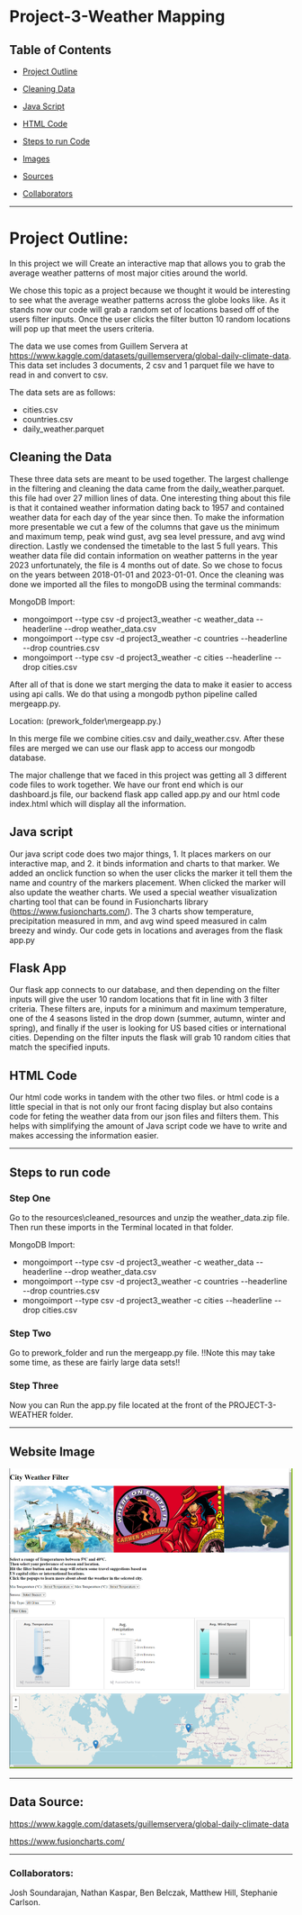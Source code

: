 # Project-3-Weather Mapping

## Table of Contents

- [Project Outline](https://github.com/joshsound23/Project-3-Weather?tab=readme-ov-file#project-outline)

- [Cleaning Data](https://github.com/joshsound23/Project-3-Weather?tab=readme-ov-file#cleaning-the-data)

- [Java Script](https://github.com/joshsound23/Project-3-Weather?tab=readme-ov-file#java-script)

- [HTML Code](https://github.com/joshsound23/Project-3-Weather?tab=readme-ov-file#html-code)

- [Steps to run Code](https://github.com/joshsound23/Project-3-Weather?tab=readme-ov-file#steps-to-run-code)

- [Images](https://github.com/joshsound23/Project-3-Weather?tab=readme-ov-file#website-image)

- [Sources](https://github.com/joshsound23/Project-3-Weather?tab=readme-ov-file#data-source)

- [Collaborators](https://github.com/joshsound23/Project-3-Weather?tab=readme-ov-file#collaborators)


 
______________________________________________________________

# Project Outline:

In this project we will Create an interactive map that allows you to grab the average weather patterns of most major cities around the world.

We chose this topic as a project because we thought it would be interesting to see what the average weather patterns across the globe looks like. As it stands now our code will grab a random set of locations based off of the users filter inputs. Once the user clicks the filter button 10 random locations will pop up that meet the users criteria. 


The data we use comes from Guillem Servera at https://www.kaggle.com/datasets/guillemservera/global-daily-climate-data. This data set includes 3 documents, 2 csv and 1 parquet file we have to read in and convert to csv. 

The data sets are as follows:

*   cities.csv
*   countries.csv
*   daily_weather.parquet

## Cleaning the Data

These three data sets are meant to be used together. The largest challenge in the filtering and cleaning the data came from the daily_weather.parquet. this file had over 27 million lines of data. One interesting thing about this file is that it contained weather information dating back to 1957 and contained weather data for each day of the year since then. To make the information more presentable we cut a few of the columns that gave us the minimum and maximum temp, peak wind gust, avg sea level pressure, and avg wind direction. <!-- #We didn't want to over complicate the information that user's would be seeing.# -->Lastly we condensed the timetable to the last 5 full years. This weather data file did contain information on weather patterns in the year 2023 unfortunately, the file is 4 months out of date. So we chose to focus on the years between 2018-01-01 and 2023-01-01. Once the cleaning was done we imported all the files to mongoDB using the terminal commands:

MongoDB Import:
* mongoimport --type csv -d project3_weather -c weather_data --headerline --drop weather_data.csv
* mongoimport --type csv -d project3_weather -c countries --headerline --drop countries.csv
* mongoimport --type csv -d project3_weather -c cities --headerline --drop cities.csv

After all of that is done we start merging the data to make it easier to access using api calls. We do that using a mongodb python pipeline called mergeapp.py. 

Location: (prework_folder\mergeapp.py.) 

In this merge file we combine cities.csv and daily_weather.csv. After these files are merged we can use our flask app to access our mongodb database.

The major challenge that we faced in this project was getting all 3 different code files to work together. We have our front end which is our dashboard.js file, our backend flask app called app.py and our html code index.html which will display all the information. 

## Java script
Our java script code does two major things, 1. It places markers on our interactive map, and 2. it binds information and charts to that marker. We added an onclick function so when the user clicks the marker it tell them the name and country of the markers placement. When clicked the marker will also update the weather charts. We used a special weather visualization charting tool that can be found in Fusioncharts library (https://www.fusioncharts.com/). The 3 charts show temperature, precipitation measured in mm, and avg wind speed measured in calm breezy and windy. Our code gets in locations and averages from the flask app.py

## Flask App
 Our flask app connects to our database, and then depending on the filter inputs will give the user 10 random locations that fit in line with 3 filter criteria. These filters are, inputs for a minimum and maximum temperature, one of the 4 seasons listed in the drop down (summer, autumn, winter and spring), and finally if the user is looking for US based cities or international cities. Depending on the filter inputs the flask will grab 10 random cities that match the specified inputs. 

 ## HTML Code
 Our html code works in tandem with the other two files. or html code is a little special in that is not only our front facing display but also contains code for feting the weather data from our json files and filters them. This helps with simplifying the amount of Java script code we have to write and makes accessing the information easier.
________________________________________________________________________
## Steps to run code
### Step One
Go to the resources\cleaned_resources and unzip the weather_data.zip file. Then run these imports in the Terminal located in that folder.

MongoDB Import:
* mongoimport --type csv -d project3_weather -c weather_data --headerline --drop weather_data.csv
* mongoimport --type csv -d project3_weather -c countries --headerline --drop countries.csv
* mongoimport --type csv -d project3_weather -c cities --headerline --drop cities.csv

### Step Two
Go to prework_folder and run the mergeapp.py file. !!Note this may take some time, as these are fairly large data sets!!

### Step Three
Now you can Run the app.py file located at the front of the PROJECT-3-WEATHER folder.

________________________________________________________________________
## Website Image

![Alt text](image-1.png)
________________________________________________________________________


## Data Source:
https://www.kaggle.com/datasets/guillemservera/global-daily-climate-data

https://www.fusioncharts.com/

________________________________________________________________________
### Collaborators:

Josh Soundarajan, 
Nathan Kaspar,
Ben Belczak,
Matthew Hill,
Stephanie Carlson.



